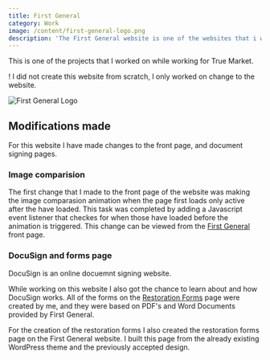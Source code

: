 ```yaml
---
title: First General
category: Work
image: /content/first-general-logo.png
description: 'The First General website is one of the websites that i worked on while working at True Market'
---
```


This is one of the projects that I worked on while working for True Market. 

! I did not create this website from scratch, I only worked on change to the website.

![First General Logo](/content/first-general-logo.png)

## Modifications made

For this website I have made changes to the front page, and document signing pages.

### Image comparision

The first change that I made to the front page of the website was making the image comparasion animation when the page first loads only active after the  have loaded. This task was completed by adding a Javascript event listener that checkes for when those  have loaded before the animation is triggered. This change can be viewed from the [First General](https://firstgeneral.net) front page.

### DocuSign and forms page

DocuSign is an online docuemnt signing website.

While working on this website I also got the chance to learn about and how DocuSign works. All of the forms on the [Restoration Forms](https://firstgeneral.net/forms/) page were created by me, and they were based on PDF's and Word Documents provided by First General.

For the creation of the restoration forms I also created the restoration forms page on the First General website. I built this page from the already existing WordPress theme and the previously accepted design.